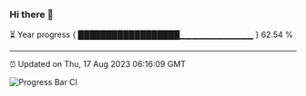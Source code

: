 ### Hi there 👋

⏳ Year progress { ██████████████████▁▁▁▁▁▁▁▁▁▁▁▁ } 62.54 %

---

⏰ Updated on Thu, 17 Aug 2023 06:16:09 GMT

![Progress Bar CI](https://github.com/liununu/liununu/workflows/Progress%20Bar%20CI/badge.svg)
